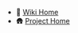 - 📰 [Wiki Home](https://github.com/o2sh/onefetch/wiki) 
- 🛖 [Project Home](https://github.com/o2sh/onefetch) 